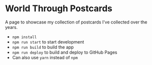 # World Through Postcards

A page to showcase my collection of postcards I've collected over the years.

* `npm install`
* `npm run start` to start development
* `npm run build` to build the app
* `npm run deploy` to build and deploy to GitHub Pages
* Can also use `yarn` instead of `npm`
